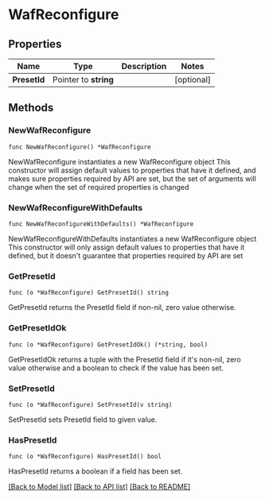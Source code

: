 # WafReconfigure

## Properties

Name | Type | Description | Notes
------------ | ------------- | ------------- | -------------
**PresetId** | Pointer to **string** |  | [optional] 

## Methods

### NewWafReconfigure

`func NewWafReconfigure() *WafReconfigure`

NewWafReconfigure instantiates a new WafReconfigure object
This constructor will assign default values to properties that have it defined,
and makes sure properties required by API are set, but the set of arguments
will change when the set of required properties is changed

### NewWafReconfigureWithDefaults

`func NewWafReconfigureWithDefaults() *WafReconfigure`

NewWafReconfigureWithDefaults instantiates a new WafReconfigure object
This constructor will only assign default values to properties that have it defined,
but it doesn't guarantee that properties required by API are set

### GetPresetId

`func (o *WafReconfigure) GetPresetId() string`

GetPresetId returns the PresetId field if non-nil, zero value otherwise.

### GetPresetIdOk

`func (o *WafReconfigure) GetPresetIdOk() (*string, bool)`

GetPresetIdOk returns a tuple with the PresetId field if it's non-nil, zero value otherwise
and a boolean to check if the value has been set.

### SetPresetId

`func (o *WafReconfigure) SetPresetId(v string)`

SetPresetId sets PresetId field to given value.

### HasPresetId

`func (o *WafReconfigure) HasPresetId() bool`

HasPresetId returns a boolean if a field has been set.


[[Back to Model list]](HOW-TO.md#documentation-for-models) [[Back to API list]](HOW-TO.md#documentation-for-api-endpoints) [[Back to README]](HOW-TO.md)


